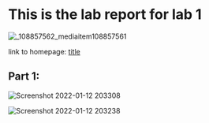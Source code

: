 
# This is the lab report for lab 1
  ![_108857562_mediaitem108857561](https://user-images.githubusercontent.com/33038975/149267061-470b4177-1b10-488f-847a-2317f1be764e.jpg)

  link to homepage: [title](https://yangwestyyy21.github.io/cse15l-lab-reports/index.html)
  
## Part 1:
![Screenshot 2022-01-12 203308](https://user-images.githubusercontent.com/33038975/149266839-4e656872-cb66-41bd-b93b-338780c68c66.png)

![Screenshot 2022-01-12 203238](https://user-images.githubusercontent.com/33038975/149266813-3e53f530-949d-4bc1-953a-ebdaade15353.png)

